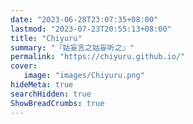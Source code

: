 ```yaml
---
date: "2023-06-28T23:07:35+08:00"
lastmod: "2023-07-23T20:55:13+08:00"
title: "Chiyuru"
summary: "『姑妄言之姑妄听之』"
permalink: "https://chiyuru.github.io/"
cover: 
   image: "images/Chiyuru.png"
hideMeta: true
searchHidden: true
ShowBreadCrumbs: true
---
```

